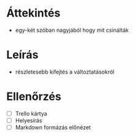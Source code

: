 # Áttekintés
- egy-két szóban nagyjából hogy mit csinálták

# Leírás
- részletesebb kifejtés a változtatásokról

# Ellenőrzés
- [ ] Trello kártya
- [ ] Helyesírás
- [ ] Markdown formázás előnézet
